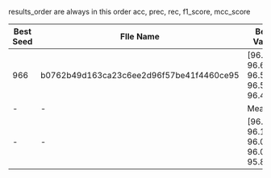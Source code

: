 results_order are always in this order acc, prec, rec, f1_score, mcc_score

| Best Seed | FIle Name| Best Value | - |
| ------------- | ------------- |------------- |  -------------:|
| 966 | b0762b49d163ca23c6ee2d96f57be41f4460ce95 | [96.599, 96.601, 96.599, 96.582, 96.435]  | - |
| - | - | Mean | Std |
| - | - | [96.07 96.16 96.07 96.04 95.88] | [0.21 0.21 0.21 0.24 0.22] |

